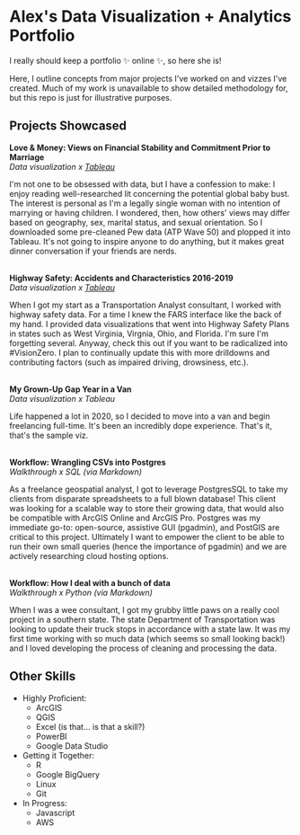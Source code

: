# Alex's Data Visualization + Analytics Portfolio
I really should keep a portfolio ✨ online ✨, so here she is!

Here, I outline concepts from major projects I've worked on and vizzes I've created. Much of my work is unavailable to show detailed methodology for, but this repo is just for illustrative purposes.

## Projects Showcased
**Love & Money: Views on Financial Stability and Commitment Prior to Marriage** <br>
*Data visualization x [Tableau](https://public.tableau.com/views/MaritalStatusViewsonFamily/LoveMoney?:language=en-US&:display_count=n&:origin=viz_share_link)*

I'm not one to be obsessed with data, but I have a confession to make: I enjoy reading well-researched lit concerning the potential global baby bust. The interest is personal as I'm a legally single woman with no intention of marrying or having children. I wondered, then, how others' views may differ based on geography, sex, marital status, and sexual orientation. So I downloaded some pre-cleaned Pew data (ATP Wave 50) and plopped it into Tableau. It's not going to inspire anyone to do anything, but it makes great dinner conversation if your friends are nerds. <br><br>

**Highway Safety: Accidents and Characteristics 2016-2019** <br>
*Data visualization x [Tableau](https://public.tableau.com/views/HighwaySafetyAccidentsandCharacteristics2016-2019/NationwideMap?:language=en-US&:display_count=n&:origin=viz_share_link)*

When I got my start as a Transportation Analyst consultant, I worked with highway safety data. For a time I knew the FARS interface like the back of my hand. I provided data visualizations that went into Highway Safety Plans in states such as West Virginia, Virgnia, Ohio, and Florida. I'm sure I'm forgetting several. Anyway, check this out if you want to be radicalized into #VisionZero. I plan to continually update this with more drilldowns and contributing factors (such as impaired driving, drowsiness, etc.).<br><br>

**My Grown-Up Gap Year in a Van** <br>
*Data visualization x Tableau*

Life happened a lot in 2020, so I decided to move into a van and begin freelancing full-time. It's been an incredibly dope experience. That's it, that's the sample viz. <br><br>

**Workflow: Wrangling CSVs into Postgres** <br>
*Walkthrough x SQL (via Markdown)*

As a freelance geospatial analyst, I got to leverage PostgresSQL to take my clients from disparate spreadsheets to a full blown database! This client was looking for a scalable way to store their growing data, that would also be compatible with ArcGIS Online and ArcGIS Pro. Postgres was my immediate go-to: open-source, assistive GUI (pgadmin), and PostGIS are critical to this project. Ultimately I want to empower the client to be able to run their own small queries (hence the importance of pgadmin) and we are actively researching cloud hosting options. <br><br>

**Workflow: How I deal with a bunch of data** <br>
*Walkthrough x Python (via Markdown)*

When I was a wee consultant, I got my grubby little paws on a really cool project in a southern state. The state Department of Transportation was looking to update their truck stops in accordance with a state law. It was my first time working with so much data (which seems so small looking back!) and I loved developing the process of cleaning and processing the data.

## Other Skills
* Highly Proficient:
  * ArcGIS
  * QGIS
  * Excel (is that... is that a skill?)
  * PowerBI
  * Google Data Studio
* Getting it Together:
  * R
  * Google BigQuery
  * Linux
  * Git
* In Progress:
  * Javascript
  * AWS
